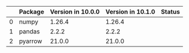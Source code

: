 <!-- markdown-link-check-disable -->

|    | Package   | Version in 10.0.0   | Version in 10.1.0   | Status   |
|---:|:----------|:--------------------|:--------------------|:---------|
|  0 | numpy     | 1.26.4              | 1.26.4              |          |
|  1 | pandas    | 2.2.2               | 2.2.2               |          |
|  2 | pyarrow   | 21.0.0              | 21.0.0              |          |